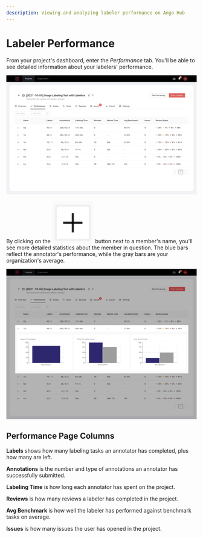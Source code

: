 ```yaml
---
description: Viewing and analyzing labeler performance on Ango Hub
---
```


# Labeler Performance

From your project's dashboard, enter the _Performance_ tab. You'll be able to see detailed information about your labelers' performance.

![](<../.gitbook/assets/Screen Shot 2021-12-17 at 15.18.57.png>)

By clicking on the <img src="../.gitbook/assets/image (192).png" alt="" data-size="line"> button next to a member's name, you'll see more detailed statistics about the member in question. The blue bars reflect the annotator's performance, while the gray bars are your organization's average.

![](../.gitbook/assets/AngoHub.png)

## Performance Page Columns

**Labels** shows how many labeling tasks an annotator has completed, plus how many are left.

**Annotations** is the number and type of annotations an annotator has successfully submitted.

**Labeling Time** is how long each annotator has spent on the project.

**Reviews** is how many reviews a labeler has completed in the project.

**Avg Benchmark** is how well the labeler has performed against benchmark tasks on average.

**Issues** is how many issues the user has opened in the project.

